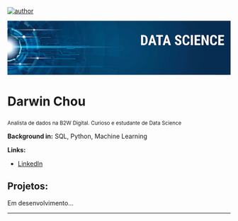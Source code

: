 [![author](https://img.shields.io/badge/author-darwinchou-red.svg)](https://www.linkedin.com/in/darwinchou)

<p align="center">
  <img src="banner.png" >
</p>

# Darwin Chou
<sub>Analista de dados na B2W Digital. Curioso e estudante de Data Science</sub>

**Background in:** SQL, Python, Machine Learning

**Links:**
* [LinkedIn](https://www.linkedin.com/in/carlosfab)



## Projetos:
Em desenvolvimento...

---





